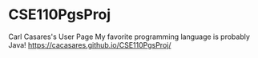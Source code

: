 # CSE110PgsProj
Carl Casares's User Page
My favorite programming language is probably Java!
https://cacasares.github.io/CSE110PgsProj/